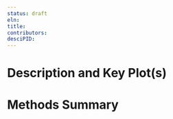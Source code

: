 ```yaml
---
status: draft
eln:
title:
contributors:
desciPID:
---
```

# Description and Key Plot(s)


# Methods Summary


